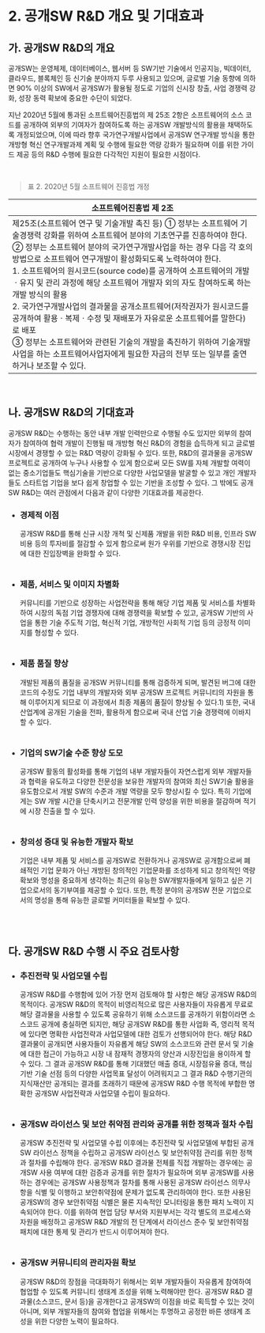 
# 2. 공개SW R&D 개요 및 기대효과

## 가. 공개SW R&D의 개요
공개SW는 운영체제, 데이터베이스, 웹서버 등 SW기반 기술에서 인공지능, 빅데이터, 클라우드, 블록체인 등 신기술 분야까지 두루 사용되고 있으며, 글로벌 기술 동향에 의하면 90% 이상의 SW에서 공개SW가 활용될 정도로 기업의 신시장 창출, 사업 경쟁력 강화, 성장 동력 확보에 중요한 수단이 되었다.

지난 2020년 5월에 통과된 소프트웨어진흥법의 제 25조 2항은 소프트웨어의 소스 코드를 공개하여 외부의 기여자가 참여하도록 하는 공개SW 개발방식의 활용을 채택하도록 개정되었으며, 이에 따라 향후 국가연구개발사업에서 공개SW 연구개발 방식을 통한 개방형 혁신 연구개발과제 계획 및 수행에 필요한 역량 강화가 필요하며 이를 위한 가이드 제공 등의 R&D 수행에 필요한 다각적인 지원이 필요한 시점이다.

<br>

> 표 2. 2020년 5월 소프트웨어 진흥법 개정

| <div style="width:100%"><div style="width:100%; text-align:center">소프트웨어진흥법 제 2조</div></div> |
| ----------------- |
| 제25조(소프트웨어 연구 및 기술개발 촉진 등) ① 정부는 소프트웨어 기술경쟁력 강화를 위하여 소프트웨어 분야의 기초연구를 진흥하여야 한다. <br> ② 정부는 소프트웨어 분야의 국가연구개발사업을 하는 경우 다음 각 호의 방법으로 소프트웨어 연구개발이 활성화되도록 노력하여야 한다.<br>1. 소프트웨어의 원시코드(source code)를 공개하여 소프트웨어의 개발ㆍ유지 및 관리 과정에 해당 소프트웨어 개발자 외의 자도 참여하도록 하는 개발 방식의 활용 <br> 2. 국가연구개발사업의 결과물을 공개소프트웨어(저작권자가 원시코드를 공개하여 활용ㆍ복제ㆍ수정 및 재배포가 자유로운 소프트웨어를 말한다)로 배포<br> ③ 정부는 소프트웨어와 관련된 기술의 개발을 촉진하기 위하여 기술개발사업을 하는 소프트웨어사업자에게 필요한 자금의 전부 또는 일부를 출연하거나 보조할 수 있다. |

<br>

## 나. 공개SW R&D의 기대효과
공개SW R&D는 수행하는 동안 내부 개발 인력만으로 수행될 수도 있지만 외부의 참여자가 참여하여 협력 개발이 진행될 때 개방형 혁신 R&D의 경험을 습득하게 되고 글로벌 시장에서 경쟁할 수 있는 R&D 역량이 강화될 수 있다. 또한, R&D의 결과물을 공개SW 프로젝트로 공개하여 누구나 사용할 수 있게 함으로써 모든 SW를 자체 개발할 여력이 없는 중소기업들도 핵심기술을 기반으로 다양한 사업모델을 발굴할 수 있고 개인 개발자들도 스타트업 기업을 보다 쉽게 창업할 수 있는 기반을 조성할 수 있다. 그 밖에도 공개SW R&D는 여러 관점에서 다음과 같이 다양한 기대효과를 제공한다.

  
- ### 경제적 이점
	공개SW R&D를 통해 신규 시장 개척 및 신제품 개발을 위한 R&D 비용, 인프라 SW 비용 등의 투자비를 절감할 수 있게 함으로써 원가 우위를 기반으로 경쟁시장 진입에 대한 진입장벽을 완화할 수 있다. 
    <br><br>
- ### 제품, 서비스 및 이미지 차별화
	커뮤니티를 기반으로 성장하는 사업전략을 통해 해당 기업 제품 및 서비스를 차별화하여 시장의 독점 기업 경쟁자에 대해 경쟁력을 확보할 수 있고, 공개SW 기반의 사업을 통한 기술 주도적 기업, 혁신적 기업, 개방적인 사회적 기업 등의 긍정적 이미지를 형성할 수 있다.
    <br><br>
- ### 제품 품질 향상
	개발된 제품의 품질을 공개SW 커뮤니티를 통해 검증하게 되며, 발견된 버그에 대한 코드의 수정도 기업 내부의 개발자와 외부 공개SW 프로젝트 커뮤니티의 자원을 통해 이루어지게 되므로 이 과정에서 최종 제품의 품질이 향상될 수 있다.1) 또한, 국내 산업계에 공개된 기술을 전파, 활용하게 함으로써 국내 산업 기술 경쟁력에 이바지할 수 있다. 
    <br><br>
- ### 기업의 SW기술 수준 향상 도모
	공개SW 활동의 활성화를 통해 기업의 내부 개발자들이 자연스럽게 외부 개발자들과 협력을 유도하고 다양한 전문성을 보유한 개발자의 참여와 최신 SW기술 활용을 유도함으로서 개발 SW의 수준과 개발 역량을 모두 향상시킬 수 있다. 특히 기업에게는 SW 개발 시간을 단축시키고 전문개발 인력 양성을 위한 비용을 절감하며 적기에 시장 진출을 할 수 있다.
    <br><br>
-  ### 창의성 증대 및 유능한 개발자 확보
    기업은 내부 제품 및 서비스를 공개SW로 전환하거나 공개SW로 공개함으로써 폐쇄적인 기업 문화가 아닌 개방된 창의적인 기업문화를 조성하게 되고 창의적인 역량 확보와 명성을 중요하게 생각하는 최근의 유능한 SW개발자들에게 일하고 싶은 기업으로서의 동기부여를 제공할 수 있다. 또한, 특정 분야의 공개SW 전문 기업으로서의 명성을 통해 유능한 글로벌 커미터들을 확보할 수 있다.
<br>
<br>

## 다. 공개SW R&D 수행 시 주요 검토사항 
- ### 추진전략 및 사업모델 수립
	공개SW R&D를 수행함에 있어 가장 먼저 검토해야 할 사항은 해당 공개SW R&D의 목적이다. 공개SW R&D의 목적이 비영리적으로 많은 사용자들이 자유롭게 무료로 해당 결과물을 사용할 수 있도록 공유하기 위해 소스코드를 공개하기 위함이라면 소스코드 공개에 충실하면 되지만, 해당 공개SW R&D를 통한 사업화 즉, 영리적 목적에 있다면 명확한 사업전략과 사업모델에 대한 검토가 선행되어야 한다. 해당 R&D 결과물이 공개되면 사용자들이 자유롭게 해당 SW의 소스코드와 관련 문서 및 기술에 대한 접근이 가능하고 시장 내 잠재적 경쟁자의 양산과 시장진입을 용이하게 할 수 있다. 그 결과 공개SW R&D를 통해 기대했던 매출 증대, 시장점유율 증대, 핵심 기반 기술 선점 등의 다양한 사업목표 달성이 어려워지고 그 결과 R&D 수행기관의 지식재산만 공개되는 결과를 초래하기 때문에 공개SW R&D 수행 목적에 부합한 명확한 공개SW 사업전략과 사업모델 수립이 필요하다. 
    <br><br>
- ### 공개SW 라이선스 및 보안 취약점 관리와 공개를 위한 정책과 절차 수립
	공개SW 추진전략 및 사업모델 수립 이후에는 추진전략 및 사업모델에 부합된 공개SW 라이선스 정책을 수립하고 공개SW 라이선스 및 보안취약점 관리를 위한 정책과 절차를 수립해야 한다. 공개SW R&D 결과물 전체를 직접 개발하는 경우에는 공개SW 사용 여부에 대한 검증과 공개를 위한 절차가 필요하며 외부 공개SW를 사용하는 경우에는 공개SW 사용정책과 절차를 통해 사용된 공개SW 라이선스 의무사항을 식별 및 이행하고 보안취약점에 문제가 없도록 관리하여야 한다. 또한 사용된 공개SW의 경우 보안취약점 식별은 물론 지속적인 모니터링을 통한 패치 노력이 지속되어야 한다. 이를 위하여 현업 담당 부서와 지원부서는 각각 별도의 프로세스와 자원을 배정하고 공개SW R&D 개발의 전 단계에서 라이선스 준수 및 보안취약점 패치에 대한 통제 및 관리가 반드시 이루어져야 한다.
	<br><br>
- ### 공개SW 커뮤니티의 관리자원 확보
	공개SW R&D의 장점을 극대화하기 위해서는 외부 개발자들이 자유롭게 참여하여 협업할 수 있도록 커뮤니티 생태계 조성을 위해 노력해야만 한다. 공개SW R&D 결과물(소스코드, 문서 등)을 공개한다고 공개SW의 이점을 바로 획득할 수 있는 것이 아니며, 외부 개발자들의 참여와 협업을 위해서는 투명하고 공정한 바른 생태계 조성을 위한 다양한 노력이 필요하다.
  

